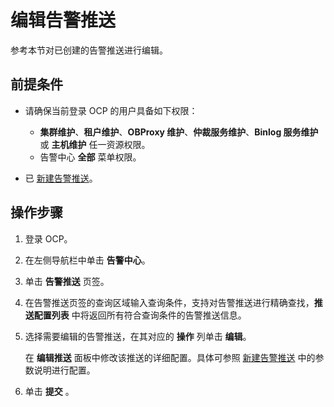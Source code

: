 # 编辑告警推送

参考本节对已创建的告警推送进行编辑。

## 前提条件

* 请确保当前登录 OCP 的用户具备如下权限：

  * **集群维护**、**租户维护**、**OBProxy 维护**、**仲裁服务维护**、**Binlog 服务维护** 或 **主机维护** 任一资源权限。
  * 告警中心 **全部** 菜单权限。

* 已 [新建告警推送](../600.manage-alert-push/100.create-an-alert-push.md)。

## 操作步骤

1. 登录 OCP。

2. 在左侧导航栏中单击 **告警中心**。

3. 单击 **告警推送** 页签。

4. 在告警推送页签的查询区域输入查询条件，支持对告警推送进行精确查找，**推送配置列表** 中将返回所有符合查询条件的告警推送信息。

5. 选择需要编辑的告警推送，在其对应的 **操作** 列单击 **编辑**。

    在 **编辑推送** 面板中修改该推送的详细配置。具体可参照 [新建告警推送](../600.manage-alert-push/100.create-an-alert-push.md) 中的参数说明进行配置。

6. 单击 **提交** 。
